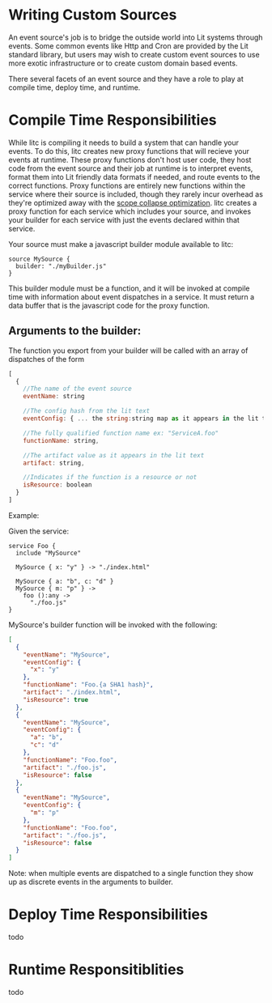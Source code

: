 # Writing Custom Sources

An event source's job is to bridge the outside world into Lit systems through events.  Some common events like Http and Cron are provided by the Lit standard library, but users may wish to create custom event sources to use more exotic infrastructure or to create custom domain based events.

There several facets of an event source and they have a role to play at compile time, deploy time, and runtime.

# Compile Time Responsibilities

While litc is compiling it needs to build a system that can handle your events.  To do this, litc creates new proxy functions that will recieve your events at runtime.  These proxy functions don't host user code, they host code from the event source and their job at runtime is to interpret events, format them into Lit friendly data formats if needed, and route events to the correct functions.  Proxy functions are entirely new functions within the service where their source is included, though they rarely incur overhead as they're optimized away with the [scope collapse optimization](https://lit.build/litc/Scope%20Collapse).  litc creates a proxy function for each service which includes your source, and invokes your builder for each service with just the events declared within that service.

Your source must make a javascript builder module available to litc:

```lit
source MySource {
  builder: "./myBuilder.js"
}
```

This builder module must be a function, and it will be invoked at compile time with information about event dispatches in a service.  It must return a data buffer that is the javascript code for the proxy function.

## Arguments to the builder:

The function you export from your builder will be called with an array of dispatches of the form

```javascript
[
  {
    //The name of the event source
    eventName: string

    //The config hash from the lit text
    eventConfig: { ... the string:string map as it appears in the lit text ... },

    //The fully qualified function name ex: "ServiceA.foo"
    functionName: string,

    //The artifact value as it appears in the lit text
    artifact: string,

    //Indicates if the function is a resource or not
    isResource: boolean
  }
]
```

Example:

Given the service:

```lit
service Foo {
  include "MySource"

  MySource { x: "y" } -> "./index.html"

  MySource { a: "b", c: "d" }
  MySource { m: "p" } ->
    foo ():any ->
      "./foo.js"
}
```

MySource's builder function will be invoked with the following:

```json
[
  {
    "eventName": "MySource",
    "eventConfig": {
      "x": "y"
    },
    "functionName": "Foo.{a SHA1 hash}",
    "artifact": "./index.html",
    "isResource": true
  },
  {
    "eventName": "MySource",
    "eventConfig": {
      "a": "b",
      "c": "d"
    },
    "functionName": "Foo.foo",
    "artifact": "./foo.js",
    "isResource": false
  },
  {
    "eventName": "MySource",
    "eventConfig": {
      "m": "p"
    },
    "functionName": "Foo.foo",
    "artifact": "./foo.js",
    "isResource": false
  }
]
```

Note: when multiple events are dispatched to a single function they show up as discrete events in the arguments to builder.

# Deploy Time Responsibilities

todo

# Runtime Responsitiblities

todo
